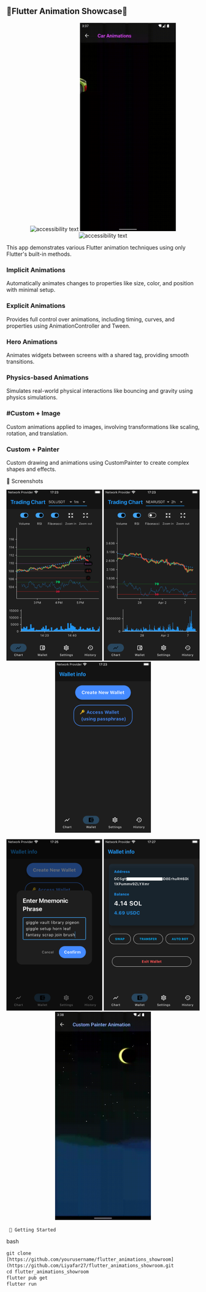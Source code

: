 ## 🧿Flutter Animation Showcase🧿
<p align="center">
    <img src="https://raw.githubusercontent.com/Liyafar27/my_storage/refs/heads/master/00000.gif" width="250" alt="accessibility text">
     <img src="https://github.com/Liyafar27/my_storage/blob/master/5.gif" width="250" alt="accessibility text">
     <img src="https://github.com/Liyafar27/my_storage/blob/master/4.gif" width="250" alt="accessibility text">
    
This app demonstrates various Flutter animation techniques using only Flutter's built-in methods.

### Implicit Animations
Automatically animates changes to properties like size, color, and position with minimal setup.

### Explicit Animations
Provides full control over animations, including timing, curves, and properties using AnimationController and Tween.

### Hero Animations
Animates widgets between screens with a shared tag, providing smooth transitions.

### Physics-based Animations
Simulates real-world physical interactions like bouncing and gravity using physics simulations.

### #Custom + Image
Custom animations applied to images, involving transformations like scaling, rotation, and translation.

### Custom + Painter
Custom drawing and animations using CustomPainter to create complex shapes and effects.

📸 Screenshots
<p align="center">
    <img src="https://raw.githubusercontent.com/Liyafar27/my_storage/refs/heads/master/Simulator%20Screenshot%20-%20iPhone%20SE%20(3rd%20generation)%20-%202025-04-08%20at%2017.23.02.png" width="250" alt="accessibility text">  
    <img src="https://raw.githubusercontent.com/Liyafar27/my_storage/refs/heads/master/Simulator%20Screenshot%20-%20iPhone%20SE%20(3rd%20generation)%20-%202025-04-08%20at%2017.23.24.png" width="250" alt="accessibility text">
    <img src="https://raw.githubusercontent.com/Liyafar27/my_storage/refs/heads/master/Simulator%20Screenshot%20-%20iPhone%20SE%20(3rd%20generation)%20-%202025-04-08%20at%2017.23.45.png" width="250" alt="accessibility text">
   

 <p align="center">
       <img src="https://raw.githubusercontent.com/Liyafar27/my_storage/refs/heads/master/Simulator%20Screenshot%20-%20iPhone%20SE%20(3rd%20generation)%20-%202025-04-08%20at%2017.25.23.png" width="250" alt="accessibility text">  
      <img src="https://raw.githubusercontent.com/Liyafar27/my_storage/refs/heads/master/Simulator%20Screenshot%20-%20iPhone%20SE%20(3rd%20generation)%20-%202025-04-08%20at%2017.27.29.png" width="250" alt="accessibility text">
     <img src="https://raw.githubusercontent.com/Liyafar27/my_storage/refs/heads/master/6.gif" width="250" alt="accessibility text">

     🚀 Getting Started
bash
```
git clone [https://github.com/yourusername/flutter_animations_showroom](https://github.com/Liyafar27/flutter_animations_showroom.git
cd flutter_animations_showroom
flutter pub get
flutter run
```
